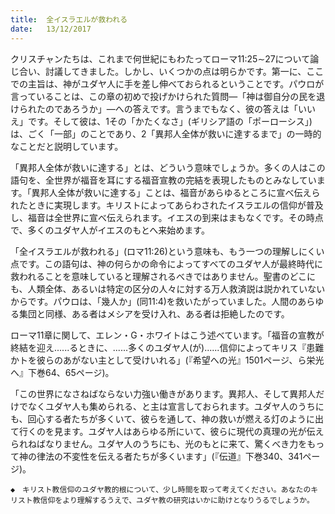 ```yaml
---
title:  全イスラエルが救われる
date:   13/12/2017
---
```


クリスチャンたちは、これまで何世紀にもわたってローマ11:25∼27について論じ合い、討議してきました。しかし、いくつかの点は明らかです。第一に、ここでの主旨は、神がユダヤ人に手を差し伸べておられるということです。パウロが言っていることは、この章の初めで投げかけられた質問―「神は御自分の民を退けられたのであろうか」―への答えです。言うまでもなく、彼の答えは「いいえ」です。そして彼は、1その「かたくなさ」(ギリシア語の「ポーローシス」)は、ごく「一部」のことであり、2「異邦人全体が救いに達するまで」の一時的なことだと説明しています。

「異邦人全体が救いに達する」とは、どういう意味でしょうか。多くの人はこの語句を、全世界が福音を耳にする福音宣教の完結を表現したものとみなしています。「異邦人全体が救いに達する」ことは、福音があらゆるところに宣べ伝えられたときに実現します。キリストによってあらわされたイスラエルの信仰が普及し、福音は全世界に宣べ伝えられます。イエスの到来はまもなくです。その時点で、多くのユダヤ人がイエスのもとへ来始めます。

「全イスラエルが救われる」(ロマ11:26)という意味も、もう一つの理解しにくい点です。この語句は、神の何らかの命令によってすべてのユダヤ人が最終時代に救われることを意味していると理解されるべきではありません。聖書のどこにも、人類全体、あるいは特定の区分の人々に対する万人救済説は説かれていないからです。パウロは、「幾人か」(同11:4)を救いたがっていました。人間のあらゆる集団と同様、ある者はメシアを受け入れ、ある者は拒絶したのです。

ローマ11章に関して、エレン・G・ホワイトはこう述べています。「福音の宣教が終結を迎え......るときに、......多くのユダヤ人(が)......信仰によってキリス『患難かトを彼らのあがない主として受けいれる」(『希望への光』1501ページ、ら栄光へ』下巻64、65ページ)。

「この世界になさねばならない力強い働きがあります。異邦人、そして異邦人だけでなくユダヤ人も集められる、と主は宣言しておられます。ユダヤ人のうちにも、回心する者たちが多くいて、彼らを通して、神の救いが燃える灯のように出て行くのを見ます。ユダヤ人はあらゆる所にいて、彼らに現代の真理の光が伝えられねばなりません。ユダヤ人のうちにも、光のもとに来て、驚くべき力をもって神の律法の不変性を伝える者たちが多くいます」(『伝道』下巻340、341ページ)。

`◆　キリスト教信仰のユダヤ教的根について、少し時間を取って考えてください。あなたのキリスト教信仰をより理解するうえで、ユダヤ教の研究はいかに助けとなりうるでしょうか。`
